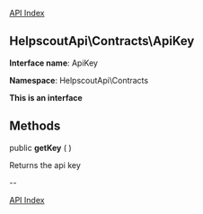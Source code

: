 [API Index](ApiIndex.md)


HelpscoutApi\Contracts\ApiKey
---------------



    

    


**Interface name**: ApiKey

**Namespace**: HelpscoutApi\Contracts

**This is an interface**







Methods
-------


public **getKey** (  )


Returns the api key








--

[API Index](ApiIndex.md)
